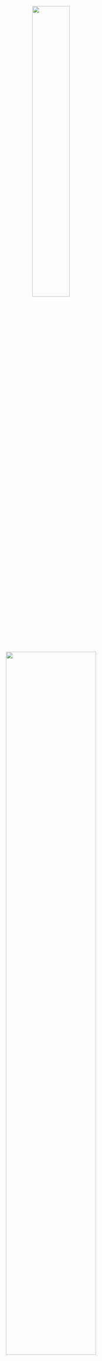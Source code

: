 <img align="right" width="30%">
<p align="center">
    <img align="right" width="30%">
    <br><br>
    <img src="https://media3.giphy.com/media/v1.Y2lkPTc5MGI3NjExcGMyMHh2a2s1YWx3NHlhOXU1NDlhY3c0amVndGl4Mmw4cHlnbmUzZSZlcD12MV9pbnRlcm5hbF9naWZfYnlfaWQmY3Q9Zw/5tdI4XfHKhJ3mIlG4O/giphy.gif" width="45%">
    <img width="70%" src="https://readme-typing-svg.demolab.com?font=Fira+Code&pause=2000&color=FFFFFF&background=FF6AAA00&vCenter=false&multiline=true&width=435&height=30&lines=Hi+👋%2C+I'm+Korbila"><br>
    <samp>
        My Purpose of Spreading the Bots Here is for People to Improve, Look and Learn Things from Here.<br>
        New infrastructures are coming soon, Get Ready!<br>
    </samp>
    <br>
    <img src="https://komarev.com/ghpvc/?username=mykorbila"><br>
    ![JavaScript](https://img.shields.io/badge/javascript-%23323330.svg?style=for-the-badge&logo=javascript&logoColor=%23F7DF1E) ![Python](https://img.shields.io/badge/python-3670A0?style=for-the-badge&logo=python&logoColor=ffdd54) ![C++](https://img.shields.io/badge/c++-%2300599C.svg?style=for-the-badge&logo=c%2B%2B&logoColor=white) ![C#](https://img.shields.io/badge/c%23-%23239120.svg?style=for-the-badge&logo=csharp&logoColor=white) ![Vue.js](https://img.shields.io/badge/vue.js-%2335495e.svg?style=for-the-badge&logo=vuedotjs&logoColor=%234FC08D)
</p>
